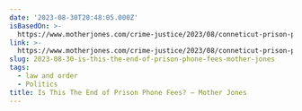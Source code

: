 ```yaml
---
date: '2023-08-30T20:48:05.000Z'
isBasedOn: >-
  https://www.motherjones.com/crime-justice/2023/08/conneticut-prison-phone-fees-securus/
link: >-
  https://www.motherjones.com/crime-justice/2023/08/conneticut-prison-phone-fees-securus/
slug: 2023-08-30-is-this-the-end-of-prison-phone-fees-mother-jones
tags:
  - law and order
  - Politics
title: Is This The End of Prison Phone Fees? – Mother Jones
---
```



